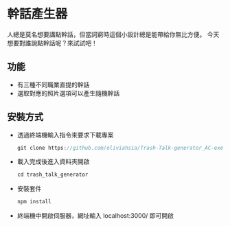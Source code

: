 # 幹話產生器

人總是莫名想要講點幹話，但當詞窮時這個小設計總是能帶給你無比方便。
今天想要對誰說點幹話呢？來試試吧！

## 功能

- 有三種不同職業直提的幹話
- 選取對應的照片選項可以產生隨機幹話

## 安裝方式

- 透過終端機輸入指令來要求下載專案

  ```js
  git clone https://github.com/oliviahsia/Trash-Talk-generator_AC-exercise.git
  ```

- 載入完成後進入資料夾開啟

  ```js
  cd trash_talk_generator
  ```

- 安裝套件

  ```js
  npm install
  ```

- 終端機中開啟伺服器，網址輸入 localhost:3000/ 即可開啟
